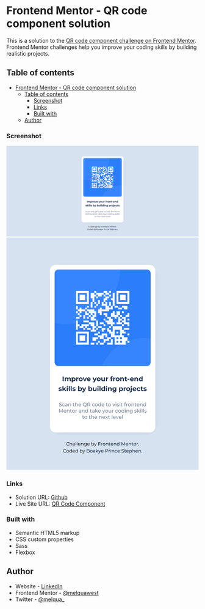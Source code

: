 # Frontend Mentor - QR code component solution

This is a solution to the [QR code component challenge on Frontend Mentor](https://www.frontendmentor.io/challenges/qr-code-component-iux_sIO_H). Frontend Mentor challenges help you improve your coding skills by building realistic projects. 

## Table of contents

- [Frontend Mentor - QR code component solution](#frontend-mentor---qr-code-component-solution)
  - [Table of contents](#table-of-contents)
    - [Screenshot](#screenshot)
    - [Links](#links)
    - [Built with](#built-with)
  - [Author](#author)


### Screenshot

![](screenshot\desktop.png)
![](screenshot\mobile.png)


### Links

- Solution URL: [Github](https://your-solution-url.com)
- Live Site URL: [QR Code Component](https://your-live-site-url.com)


### Built with

- Semantic HTML5 markup
- CSS custom properties
- Sass
- Flexbox


## Author

- Website - [LinkedIn](https://www.your-site.com)
- Frontend Mentor - [@melquawest](https://www.frontendmentor.io/profile/melquawest)
- Twitter - [@melqua_](https://www.twitter.com/melquawest)